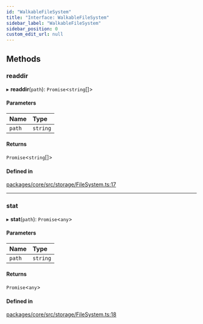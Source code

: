 ```yaml
---
id: "WalkableFileSystem"
title: "Interface: WalkableFileSystem"
sidebar_label: "WalkableFileSystem"
sidebar_position: 0
custom_edit_url: null
---
```


## Methods

### readdir

▸ **readdir**(`path`): `Promise`<`string`[]\>

#### Parameters

| Name   | Type     |
| :----- | :------- |
| `path` | `string` |

#### Returns

`Promise`<`string`[]\>

#### Defined in

[packages/core/src/storage/FileSystem.ts:17](https://github.com/run-llama/LlamaIndexTS/blob/f0be933/packages/core/src/storage/FileSystem.ts#L17)

---

### stat

▸ **stat**(`path`): `Promise`<`any`\>

#### Parameters

| Name   | Type     |
| :----- | :------- |
| `path` | `string` |

#### Returns

`Promise`<`any`\>

#### Defined in

[packages/core/src/storage/FileSystem.ts:18](https://github.com/run-llama/LlamaIndexTS/blob/f0be933/packages/core/src/storage/FileSystem.ts#L18)
